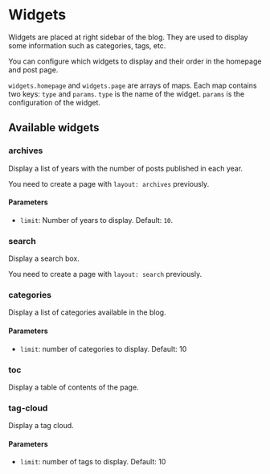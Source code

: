 # Widgets

Widgets are placed at right sidebar of the blog. They are used to display some information such as categories, tags, etc.

You can configure which widgets to display and their order in the homepage and post page.

`widgets.homepage` and `widgets.page` are arrays of maps. Each map contains two keys: `type` and `params`. `type` is the name of the widget. `params` is the configuration of the widget.

## Available widgets

### archives

Display a list of years with the number of posts published in each year.

You need to create a page with `layout: archives` previously.

#### Parameters

- `limit`: Number of years to display. Default: `10`.

### search

Display a search box. 

You need to create a page with `layout: search` previously.

### categories

Display a list of categories available in the blog.

#### Parameters

- `limit`: number of categories to display. Default: 10

### toc

Display a table of contents of the page.

### tag-cloud

Display a tag cloud.

#### Parameters

- `limit`: number of tags to display. Default: 10

